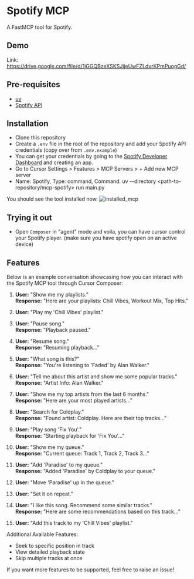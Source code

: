 # Spotify MCP

A FastMCP tool for Spotify.

## Demo

Link: https://drive.google.com/file/d/1jGGQBzeXSKSJijeUwFZLdvrKPmPuogGd/

## Pre-requisites

- [uv](https://docs.astral.sh/uv/getting-started/installation/)
- [Spotify API](https://developer.spotify.com/dashboard/applications)

## Installation

- Clone this repository
- Create a `.env` file in the root of the repository and add your Spotify API credentials (copy over from `.env.example`)
- You can get your credentials by going to the [Spotify Developer Dashboard](https://developer.spotify.com/dashboard/applications) and creating an app.
- Go to Cursor Settings > Features > MCP Servers > + Add new MCP server
- Name: Spotify, Type: command, Command: uv --directory <path-to-repository/mcp-spotify> run main.py

You should see the tool installed now.
![installed_mcp](./assets/installed_mcp.png)

## Trying it out

- Open `Composer` in "agent" mode and voila, you can have cursor control your Spotify player. (make sure you have spotify open on an active device)

## Features

Below is an example conversation showcasing how you can interact with the Spotify MCP tool through Cursor Composer:

1. **User:** "Show me my playlists."  
   **Response:** "Here are your playlists: Chill Vibes, Workout Mix, Top Hits."

2. **User:** "Play my 'Chill Vibes' playlist."

3. **User:** "Pause song."  
   **Response:** "Playback paused."

4. **User:** "Resume song."  
   **Response:** "Resuming playback..."

5. **User:** "What song is this?"  
   **Response:** "You're listening to 'Faded' by Alan Walker."

6. **User:** "Tell me about this artist and show me some popular tracks."  
   **Response:** "Artist Info: Alan Walker."

7. **User:** "Show me my top artists from the last 6 months."  
   **Response:** "Here are your most played artists..."

8. **User:** "Search for Coldplay."  
   **Response:** "Found artist: Coldplay. Here are their top tracks..."

9. **User:** "Play song 'Fix You'."  
   **Response:** "Starting playback for 'Fix You'..."

10. **User:** "Show me my queue."  
    **Response:** "Current queue: Track 1, Track 2, Track 3..."

11. **User:** "Add 'Paradise' to my queue."  
    **Response:** "Added 'Paradise' by Coldplay to your queue."

12. **User:** "Move 'Paradise' up in the queue."

13. **User:** "Set it on repeat."

14. **User:** "I like this song. Recommend some similar tracks."  
    **Response:** "Here are some recommendations based on this track..."

15. **User:** "Add this track to my 'Chill Vibes' playlist."

Additional Available Features:
- Seek to specific position in track
- View detailed playback state
- Skip multiple tracks at once

If you want more features to be supported, feel free to raise an issue!

